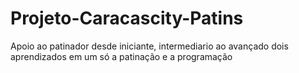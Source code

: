 # Projeto-Caracascity-Patins
Apoio ao patinador desde iniciante, intermediario ao avançado
dois aprendizados em um só a patinação e a programação
